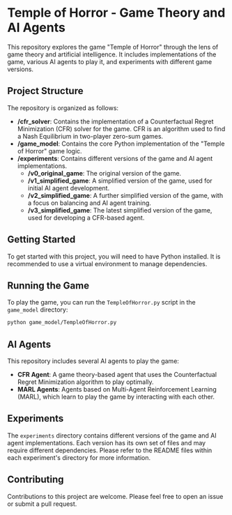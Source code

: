 # Temple of Horror - Game Theory and AI Agents

This repository explores the game "Temple of Horror" through the lens of game theory and artificial intelligence. It includes implementations of the game, various AI agents to play it, and experiments with different game versions.

## Project Structure

The repository is organized as follows:

*   **/cfr_solver**: Contains the implementation of a Counterfactual Regret Minimization (CFR) solver for the game. CFR is an algorithm used to find a Nash Equilibrium in two-player zero-sum games.
*   **/game_model**: Contains the core Python implementation of the "Temple of Horror" game logic.
*   **/experiments**: Contains different versions of the game and AI agent implementations.
    *   **/v0_original_game**: The original version of the game.
    *   **/v1_simplified_game**: A simplified version of the game, used for initial AI agent development.
    *   **/v2_simplified_game**: A further simplified version of the game, with a focus on balancing and AI agent training.
    *   **/v3_simplified_game**: The latest simplified version of the game, used for developing a CFR-based agent.

## Getting Started

To get started with this project, you will need to have Python installed. It is recommended to use a virtual environment to manage dependencies.

## Running the Game

To play the game, you can run the `TempleOfHorror.py` script in the `game_model` directory:

```bash
python game_model/TempleOfHorror.py
```

## AI Agents

This repository includes several AI agents to play the game:

*   **CFR Agent**: A game theory-based agent that uses the Counterfactual Regret Minimization algorithm to play optimally.
*   **MARL Agents**: Agents based on Multi-Agent Reinforcement Learning (MARL), which learn to play the game by interacting with each other.

## Experiments

The `experiments` directory contains different versions of the game and AI agent implementations. Each version has its own set of files and may require different dependencies. Please refer to the README files within each experiment's directory for more information.

## Contributing

Contributions to this project are welcome. Please feel free to open an issue or submit a pull request.
